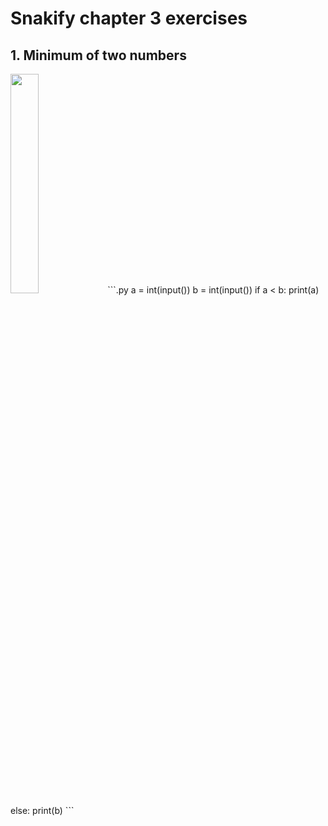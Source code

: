 # Snakify chapter 3 exercises

## 1. Minimum of two numbers
<img src="images/minimum.ong" width="30%">
```.py
a = int(input())
b = int(input())
if a < b:
    print(a)
else:
    print(b)
```
